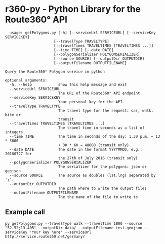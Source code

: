 # r360-py - Python Library for the Route360° API

      usage: getPolygons.py [-h] [--serviceUrl SERVICEURL] [--serviceKey SERVICEKEY]
                          [--travelType TRAVELTYPE]
                          [--travelTimes TRAVELTIMES [TRAVELTIMES ...]]
                          [--time TIME] [--date DATE]
                          [--polygonSerializer POLYGONSERIALIZER]
                          [--source SOURCE] [--outputDir OUTPUTDIR]
                          [--outputFilename OUTPUTFILENAME]
    
    Query the Route360° Polygon service in python
    
    optional arguments:
      -h, --help            show this help message and exit
      --serviceUrl SERVICEURL
                            The URL of the Route360° API endpoint.
      --serviceKey SERVICEKEY
                            Your personal key for the API.
      --travelType TRAVELTYPE
                            The travel type for the request: car, walk, bike or
                            transit
      --travelTimes TRAVELTIMES [TRAVELTIMES ...]
                            The travel time in seconds as a list of integers.
      --time TIME           The time in seconds of the day: 1.30 p.m. = 13 * 3600
                            + 30 * 60 = 48600 (transit only)
      --date DATE           The date in the format YYYYMMDD, e.g.: 20160727 for
                            the 27th of July 2016 (transit only)
      --polygonSerializer POLYGONSERIALIZER
                            The serializer for the polygons: json or geojson
      --source SOURCE       The source as doubles (lat,lng) separated by ';'.
      --outputDir OUTPUTDIR
                            The path where to write the output files
      --outputFilename OUTPUTFILENAME
                            The the name of the file to write to   

## Example call

`py getPolygons.py --travelType walk --travelTime 1800 --source "52.52;13.405" --outputDir data/ --outputFilename test.geojson --serviceKey 'Your key here' --serviceUrl http://service.route360.net/germany/`
